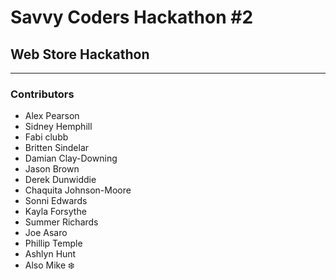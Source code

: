 # Savvy Coders Hackathon \#2
## Web Store Hackathon

---

### Contributors
+ Alex Pearson
+ Sidney Hemphill
+ Fabi clubb
+ Britten Sindelar
+ Damian Clay-Downing
+ Jason Brown
+ Derek Dunwiddie
+ Chaquita Johnson-Moore
+ Sonni Edwards
+ Kayla Forsythe
+ Summer Richards
+ Joe Asaro
+ Phillip Temple
+ Ashlyn Hunt
+ Also Mike :snowflake:
